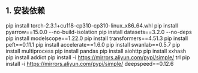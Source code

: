 ## 1. 安装依赖
pip install torch-2.3.1+cu118-cp310-cp310-linux_x86_64.whl
pip install pyarrow==15.0.0 --no-build-isolation
pip install datasets==3.2.0 --no-deps
pip install modelscope==1.22.0
pip install transformers==4.51.3
pip install peft==0.11.1
pip install accelerate==1.6.0
pip install swanlab==0.5.7
pip install multiprocess
pip install pandas
pip install aiohttp
pip install xxhash
pip install addict
pip install -i https://mirrors.aliyun.com/pypi/simple/  trl
pip install -i https://mirrors.aliyun.com/pypi/simple/ deepspeed==0.12.6